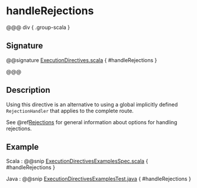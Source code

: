 # handleRejections

@@@ div { .group-scala }

## Signature

@@signature [ExecutionDirectives.scala](/http/src/main/scala/org/apache/pekko/http/scaladsl/server/directives/ExecutionDirectives.scala) { #handleRejections }

@@@

## Description

Using this directive is an alternative to using a global implicitly defined `RejectionHandler` that
applies to the complete route.

See @ref[Rejections](../../rejections.md) for general information about options for handling rejections.

## Example

Scala
:  @@snip [ExecutionDirectivesExamplesSpec.scala](/docs/src/test/scala/docs/http/scaladsl/server/directives/ExecutionDirectivesExamplesSpec.scala) { #handleRejections }

Java
:  @@snip [ExecutionDirectivesExamplesTest.java](/docs/src/test/java/docs/http/javadsl/server/directives/ExecutionDirectivesExamplesTest.java) { #handleRejections }
